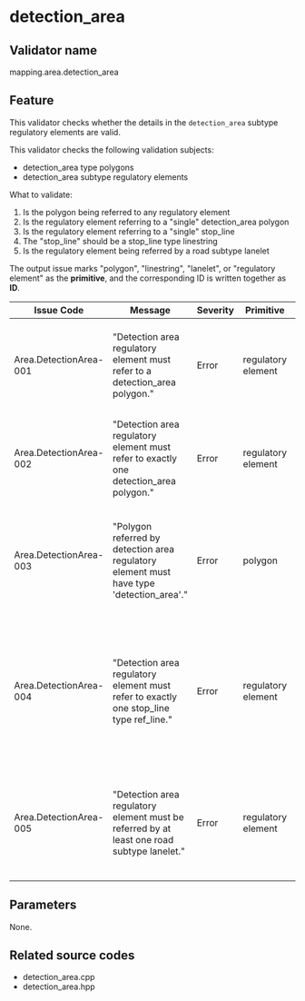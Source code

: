 # detection_area

## Validator name

mapping.area.detection_area

## Feature

This validator checks whether the details in the `detection_area` subtype regulatory elements are valid.

This validator checks the following validation subjects:

- detection_area type polygons
- detection_area subtype regulatory elements

What to validate:

1. Is the polygon being referred to any regulatory element
2. Is the regulatory element referring to a "single" detection_area polygon
3. Is the regulatory element referring to a "single" stop_line
4. The "stop_line" should be a stop_line type linestring
5. Is the regulatory element being referred by a road subtype lanelet

The output issue marks "polygon", "linestring", "lanelet", or "regulatory element" as the **primitive**, and the corresponding ID is written together as **ID**.

| Issue Code             | Message                                                                                    | Severity | Primitive          | Description                                                                                                                                                    | Approach                                                                                           |
| ---------------------- | ------------------------------------------------------------------------------------------ | -------- | ------------------ | -------------------------------------------------------------------------------------------------------------------------------------------------------------- | -------------------------------------------------------------------------------------------------- |
| Area.DetectionArea-001 | "Detection area regulatory element must refer to a detection_area polygon."                | Error    | regulatory element | There is a `detection_area` subtype regulatory element that has no polygon refers.                                                                             | Add a polygon refer to the regulatory element that refers to the id of the detection_area polygon. |
| Area.DetectionArea-002 | "Detection area regulatory element must refer to exactly one detection_area polygon."      | Error    | regulatory element | There is a `detection_area` subtype regulatory element that refers to multiple polygons.                                                                       | Remove extra polygon refers and keep only one detection_area polygon reference.                    |
| Area.DetectionArea-003 | "Polygon referred by detection area regulatory element must have type 'detection_area'."   | Error    | polygon            | There is a polygon referred by a `detection_area` subtype regulatory element that is not a `detection_area` type polygon.                                      | Check that the polygon has type 'detection_area'.                                                  |
| Area.DetectionArea-004 | "Detection area regulatory element must refer to exactly one stop_line type ref_line."     | Error    | regulatory element | There is a `detection_area` subtype regulatory element that either has no ref_line, multiple ref_lines, or ref_line that is not a `stop_line` type linestring. | Add exactly one ref_line to the regulatory element that refers to a stop_line type linestring.     |
| Area.DetectionArea-005 | "Detection area regulatory element must be referred by at least one road subtype lanelet." | Error    | regulatory element | There is a `detection_area` subtype regulatory element that is not being referred by any road subtype lanelet.                                                 | Add a road subtype lanelet that refers to this regulatory element.                                 |

## Parameters

None.

## Related source codes

- detection_area.cpp
- detection_area.hpp

